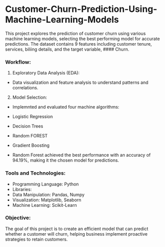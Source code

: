 # Customer-Churn-Prediction-Using-Machine-Learning-Models
This project explores the prediction of customer churn using various machine learning models, selecting the best performing model for accurate predictions. The dataset contains 9 features including customer tenure, services, biliing details, and the target variable, #### Churn.


### Workflow:
1. Exploratory Data Analysis (EDA):
* Data visualization and feature analysis to understand patterns and correlations.

2. Model Selection:
* Implemnted and evaluated four machine algorithms:
* Logistic Regression
* Decision Trees
* Random FOREST
* Gradient Boosting

* Random Forest achieved the best performance with an accuracy of 94.19%, making it the chosen model for predictions.

### Tools and Technologies:
* Programming Language: Python
* Libraries:
* Data Manipulation: Pandas, Numpy
* Visualization: Matplotlib, Seaborn
* Machine Learning: Scikit-Learn

### Objective:
The goal of this project is to create an efficient model that can predict whether a customer will churn, helping business implement proactive strategies to retain customers.
